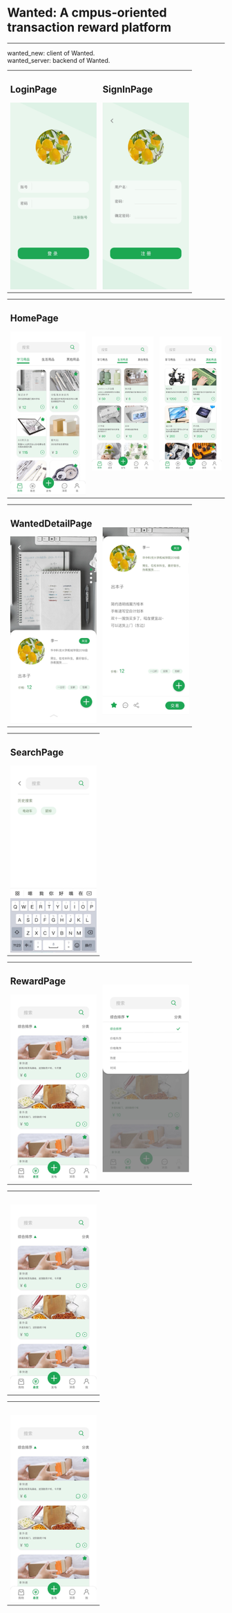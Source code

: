 # Wanted: A cmpus-oriented transaction reward platform
----------------------------------------------
wanted_new: client of Wanted.<br/>
wanted_server: backend of Wanted.<br/>
<table>
  <tr>
    <td>
<h2>LoginPage</h2>
<img src="https://github.com/kawaiwu2001/Wanted/blob/master/IMG/IMG_3294.JPG?raw=true" width="200px">
    </td>
    <td>
<h2>SignInPage</h2>
<img src="https://github.com/kawaiwu2001/Wanted/blob/master/IMG/IMG_3295.JPG?raw=true" width="200px">
    </td>
  </tr>
</table>

<table>
  <tr>
    <td>
<h2>HomePage</h2>
<img src="https://github.com/kawaiwu2001/Wanted/blob/master/IMG/IMG_3296.JPG?raw=true" width="200px">
    </td>
    <td>
<h2> </h2>
<img src="https://github.com/kawaiwu2001/Wanted/blob/master/IMG/IMG_3297.JPG?raw=true" width="200px">
    </td>
    <td>
<h2> </h2>
<img src="https://github.com/kawaiwu2001/Wanted/blob/master/IMG/IMG_3298.JPG?raw=true" width="200px">
    </td>
  </tr>
</table>


<table>
  <tr>
    <td>
<h2>WantedDetailPage</h2>
<img src="https://github.com/kawaiwu2001/Wanted/blob/master/IMG/IMG_3299.JPG?raw=true" width="200px">
    </td>
    <td>
<h2> </h2>
<img src="https://github.com/kawaiwu2001/Wanted/blob/master/IMG/IMG_3303.JPG?raw=true" width="200px">
    </td>
  </tr>
</table>

<table>
  <tr>
    <td>
<h2>SearchPage</h2>
<img src="https://github.com/kawaiwu2001/Wanted/blob/master/IMG/IMG_3300.JPG?raw=true" width="200px">
    </td>
  </tr>
</table>

<table>
  <tr>
    <td>
<h2>RewardPage</h2>
<img src="https://github.com/kawaiwu2001/Wanted/blob/master/IMG/IMG_3301.JPG?raw=true" width="200px">
    </td>
    <td>
<h2> </h2>
<img src="https://github.com/kawaiwu2001/Wanted/blob/master/IMG/IMG_3302.JPG?raw=true" width="200px">
    </td>
  </tr>
</table>

<table>
  <tr>
    <td>
<h2></h2>
<img src="https://github.com/kawaiwu2001/Wanted/blob/master/IMG/IMG_3301.JPG?raw=true" width="200px">
    </td>
  </tr>
</table>

<table>
  <tr>
    <td>
<h2></h2>
<img src="https://github.com/kawaiwu2001/Wanted/blob/master/IMG/IMG_3301.JPG?raw=true" width="200px">
    </td>
  </tr>
</table>
